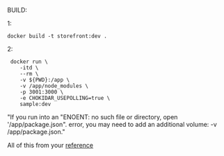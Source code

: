 BUILD:

1:
 ``` 
docker build -t storefront:dev . 
```
2:
```
 docker run \
    -itd \
    --rm \
    -v ${PWD}:/app \
    -v /app/node_modules \
    -p 3001:3000 \
    -e CHOKIDAR_USEPOLLING=true \
    sample:dev
```
"If you run into an "ENOENT: no such file or directory, open '/app/package.json". error,
you may need to add an additional volume: -v /app/package.json."

All of this from your [reference](https://mherman.org/blog/dockerizing-a-react-app/)


